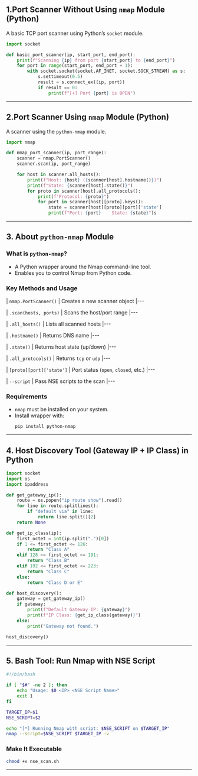 ## 1.Port Scanner Without Using `nmap` Module (Python)

A basic TCP port scanner using Python’s `socket` module.

```python
import socket

def basic_port_scanner(ip, start_port, end_port):
    print(f"Scanning {ip} from port {start_port} to {end_port}")
    for port in range(start_port, end_port + 1):
        with socket.socket(socket.AF_INET, socket.SOCK_STREAM) as s:
            s.settimeout(0.5)
            result = s.connect_ex((ip, port))
            if result == 0:
                print(f"[+] Port {port} is OPEN")
```

---
## 2.Port Scanner Using `nmap` Module (Python)

A scanner using the `python-nmap` module.

```python
import nmap

def nmap_port_scanner(ip, port_range):
    scanner = nmap.PortScanner()
    scanner.scan(ip, port_range)

    for host in scanner.all_hosts():
        print(f"Host: {host} ({scanner[host].hostname()})")
        print(f"State: {scanner[host].state()}")
        for proto in scanner[host].all_protocols():
            print(f"Protocol: {proto}")
            for port in scanner[host][proto].keys():
                state = scanner[host][proto][port]['state']
                print(f"Port: {port}	State: {state}")s
```

---
## 3. About `python-nmap` Module

### What is `python-nmap`?
- A Python wrapper around the Nmap command-line tool.
- Enables you to control Nmap from Python code.

### Key Methods and Usage
| `nmap.PortScanner()` | Creates a new scanner object |---

| `.scan(hosts, ports)` | Scans the host/port range |---

| `.all_hosts()` | Lists all scanned hosts |---

| `.hostname()` | Returns DNS name |---

| `.state()` | Returns host state (up/down) |---

| `.all_protocols()` | Returns `tcp` or `udp` |---

| `[proto][port]['state']` | Port status (`open`, `closed`, etc.) |---

| `--script` | Pass NSE scripts to the scan |---


### Requirements
- `nmap` must be installed on your system.
- Install wrapper with:
  ```bash
  pip install python-nmap
  ```

---

## 4. Host Discovery Tool (Gateway IP + IP Class) in Python

```python
import socket
import os
import ipaddress

def get_gateway_ip():
    route = os.popen("ip route show").read()
    for line in route.splitlines():
        if "default via" in line:
            return line.split()[2]
    return None

def get_ip_class(ip):
    first_octet = int(ip.split(".")[0])
    if 1 <= first_octet <= 126:
        return "Class A"
    elif 128 <= first_octet <= 191:
        return "Class B"
    elif 192 <= first_octet <= 223:
        return "Class C"
    else:
        return "Class D or E"

def host_discovery():
    gateway = get_gateway_ip()
    if gateway:
        print(f"Default Gateway IP: {gateway}")
        print(f"IP Class: {get_ip_class(gateway)}")
    else:
        print("Gateway not found.")

host_discovery()
```

---

## 5. Bash Tool: Run Nmap with NSE Script

```bash
#!/bin/bash

if [ "$#" -ne 2 ]; then
    echo "Usage: $0 <IP> <NSE Script Name>"
    exit 1
fi

TARGET_IP=$1
NSE_SCRIPT=$2

echo "[*] Running Nmap with script: $NSE_SCRIPT on $TARGET_IP"
nmap --script=$NSE_SCRIPT $TARGET_IP -v
```

### Make It Executable
```bash
chmod +x nse_scan.sh
```

---

##
